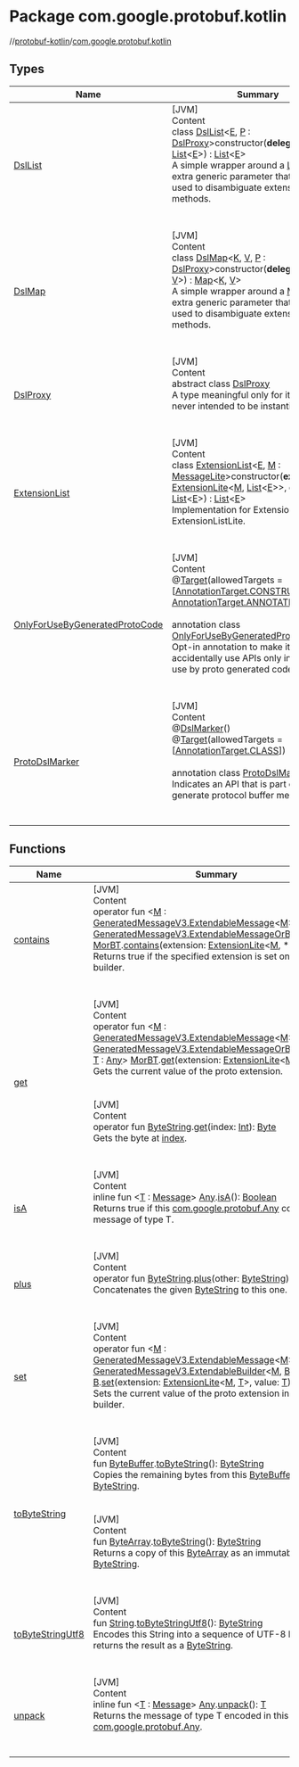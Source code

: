 # Package com.google.protobuf.kotlin

//[protobuf-kotlin](./reference/kotlin/api-docs/)/[com.google.protobuf.kotlin](./reference/kotlin/api-docs/protobuf-kotlin/com.google.protobuf.kotlin/)

## Types

Name                                                                                                                                                                              | Summary
--------------------------------------------------------------------------------------------------------------------------------------------------------------------------------- | -------
<a name="com.google.protobuf.kotlin/DslList///PointingToDeclaration/"></a>[DslList](-dsl-list/)                                                                           | <a name="com.google.protobuf.kotlin/DslList///PointingToDeclaration/"></a>[JVM] <br>Content <br>class [DslList](-dsl-list/)<[E](-dsl-list/), [P](-dsl-list/) : [DslProxy](-dsl-proxy/)>constructor(**delegate**: [List](https://kotlinlang.org/api/latest/jvm/stdlib/kotlin.collections/-list/index.html)<[E](-dsl-list/)>) : [List](https://kotlinlang.org/api/latest/jvm/stdlib/kotlin.collections/-list/index.html)<[E](-dsl-list/)> <br>A simple wrapper around a [List](https://kotlinlang.org/api/latest/jvm/stdlib/kotlin.collections/-list/index.html) with an extra generic parameter that can be used to disambiguate extension methods. <br><br><br>
<a name="com.google.protobuf.kotlin/DslMap///PointingToDeclaration/"></a>[DslMap](-dsl-map/)                                                                              | <a name="com.google.protobuf.kotlin/DslMap///PointingToDeclaration/"></a>[JVM] <br>Content <br>class [DslMap](-dsl-map/)<[K](-dsl-map/), [V](-dsl-map/), [P](-dsl-map/) : [DslProxy](-dsl-proxy/)>constructor(**delegate**: [Map](https://kotlinlang.org/api/latest/jvm/stdlib/kotlin.collections/-map/index.html)<[K](-dsl-map/), [V](-dsl-map/)>) : [Map](https://kotlinlang.org/api/latest/jvm/stdlib/kotlin.collections/-map/index.html)<[K](-dsl-map/), [V](-dsl-map/)> <br>A simple wrapper around a [Map](https://kotlinlang.org/api/latest/jvm/stdlib/kotlin.collections/-map/index.html) with an extra generic parameter that can be used to disambiguate extension methods. <br><br><br>
<a name="com.google.protobuf.kotlin/DslProxy///PointingToDeclaration/"></a>[DslProxy](-dsl-proxy/)                                                                        | <a name="com.google.protobuf.kotlin/DslProxy///PointingToDeclaration/"></a>[JVM] <br>Content <br>abstract class [DslProxy](-dsl-proxy/) <br>A type meaningful only for its existence, never intended to be instantiated. <br><br><br>
<a name="com.google.protobuf.kotlin/ExtensionList///PointingToDeclaration/"></a>[ExtensionList](-extension-list/)                                                         | <a name="com.google.protobuf.kotlin/ExtensionList///PointingToDeclaration/"></a>[JVM] <br>Content <br>class [ExtensionList](-extension-list/)<[E](-extension-list/), [M](-extension-list/) : [MessageLite](./reference/java/api-docs/com/google/protobuf/MessageLite.html)>constructor(**extension**: [ExtensionLite](./reference/java/api-docs/com/google/protobuf/ExtensionLite.html)<[M](-extension-list/), [List](https://kotlinlang.org/api/latest/jvm/stdlib/kotlin.collections/-list/index.html)<[E](-extension-list/)>>, **delegate**: [List](https://kotlinlang.org/api/latest/jvm/stdlib/kotlin.collections/-list/index.html)<[E](-extension-list/)>) : [List](https://kotlinlang.org/api/latest/jvm/stdlib/kotlin.collections/-list/index.html)<[E](-extension-list/)> <br>Implementation for ExtensionList and ExtensionListLite. <br><br><br>
<a name="com.google.protobuf.kotlin/OnlyForUseByGeneratedProtoCode///PointingToDeclaration/"></a>[OnlyForUseByGeneratedProtoCode](-only-for-use-by-generated-proto-code/) | <a name="com.google.protobuf.kotlin/OnlyForUseByGeneratedProtoCode///PointingToDeclaration/"></a>[JVM] <br>Content <br>@[Target](https://kotlinlang.org/api/latest/jvm/stdlib/kotlin.annotation/-target/index.html)(allowedTargets = [[AnnotationTarget.CONSTRUCTOR](https://kotlinlang.org/api/latest/jvm/stdlib/kotlin.annotation/-annotation-target/-c-o-n-s-t-r-u-c-t-o-r.html#kotlin.annotation.AnnotationTarget.CONSTRUCTOR), [AnnotationTarget.ANNOTATION_CLASS](https://kotlinlang.org/api/latest/jvm/stdlib/kotlin.annotation/-annotation-target/-c-l-a-s-s.html#kotlin.annotation.AnnotationTarget.CLASS)]) <br> <br>annotation class [OnlyForUseByGeneratedProtoCode](-only-for-use-by-generated-proto-code/) <br>Opt-in annotation to make it difficult to accidentally use APIs only intended for use by proto generated code. <br><br><br>
<a name="com.google.protobuf.kotlin/ProtoDslMarker///PointingToDeclaration/"></a>[ProtoDslMarker](-proto-dsl-marker/)                                                     | <a name="com.google.protobuf.kotlin/ProtoDslMarker///PointingToDeclaration/"></a>[JVM] <br>Content <br>@[DslMarker](https://kotlinlang.org/api/latest/jvm/stdlib/kotlin/-dsl-marker/index.html)() <br>@[Target](https://kotlinlang.org/api/latest/jvm/stdlib/kotlin.annotation/-target/index.html)(allowedTargets = [[AnnotationTarget.CLASS](https://kotlinlang.org/api/latest/jvm/stdlib/kotlin.annotation/-annotation-target/-c-l-a-s-s/index.html)]) <br> <br>annotation class [ProtoDslMarker](-proto-dsl-marker/) <br>Indicates an API that is part of a DSL to generate protocol buffer messages. <br><br><br>

## Functions

Name                                                                                                                                                                                                                                                                                                                                                                                                                                 | Summary
------------------------------------------------------------------------------------------------------------------------------------------------------------------------------------------------------------------------------------------------------------------------------------------------------------------------------------------------------------------------------------------------------------------------------------ | -------
<a name="com.google.protobuf.kotlin//contains/TypeParam(bounds=[com.google.protobuf.GeneratedMessageV3.ExtendableMessageOrBuilder[TypeParam(bounds=[com.google.protobuf.GeneratedMessageV3.ExtendableMessage[^^]])]])#com.google.protobuf.ExtensionLite[TypeParam(bounds=[com.google.protobuf.GeneratedMessageV3.ExtendableMessage[^]]),*]/PointingToDeclaration/"></a>[contains](contains)                                       | <a name="com.google.protobuf.kotlin//contains/TypeParam(bounds=[com.google.protobuf.GeneratedMessageV3.ExtendableMessageOrBuilder[TypeParam(bounds=[com.google.protobuf.GeneratedMessageV3.ExtendableMessage[^^]])]])#com.google.protobuf.ExtensionLite[TypeParam(bounds=[com.google.protobuf.GeneratedMessageV3.ExtendableMessage[^]]),*]/PointingToDeclaration/"></a>[JVM] <br>Content <br>operator fun <[M](contains) : [GeneratedMessageV3.ExtendableMessage](https://github.com/protocolbuffers/protobuf/blob/master/java/core/src/main/java/com/google/protobuf/GeneratedMessageV3.java)<[M](contains)>, [MorBT](contains) : [GeneratedMessageV3.ExtendableMessageOrBuilder](https://github.com/protocolbuffers/protobuf/blob/master/java/core/src/main/java/com/google/protobuf/GeneratedMessageV3.java)<[M](contains)>> [MorBT](contains).[contains](contains)(extension: [ExtensionLite](./reference/java/api-docs/com/google/protobuf/ExtensionLite.html)<[M](contains), *>): [Boolean](https://kotlinlang.org/api/latest/jvm/stdlib/kotlin/-boolean/index.html) <br>Returns true if the specified extension is set on this builder. <br><br><br>
<a name="com.google.protobuf.kotlin//get/TypeParam(bounds=[com.google.protobuf.GeneratedMessageV3.ExtendableMessageOrBuilder[TypeParam(bounds=[com.google.protobuf.GeneratedMessageV3.ExtendableMessage[^^]])]])#com.google.protobuf.ExtensionLite[TypeParam(bounds=[com.google.protobuf.GeneratedMessageV3.ExtendableMessage[^]]),TypeParam(bounds=[kotlin.Any])]/PointingToDeclaration/"></a>[get](get)                         | <a name="com.google.protobuf.kotlin//get/TypeParam(bounds=[com.google.protobuf.GeneratedMessageV3.ExtendableMessageOrBuilder[TypeParam(bounds=[com.google.protobuf.GeneratedMessageV3.ExtendableMessage[^^]])]])#com.google.protobuf.ExtensionLite[TypeParam(bounds=[com.google.protobuf.GeneratedMessageV3.ExtendableMessage[^]]),TypeParam(bounds=[kotlin.Any])]/PointingToDeclaration/"></a>[JVM] <br>Content <br>operator fun <[M](get) : [GeneratedMessageV3.ExtendableMessage](https://github.com/protocolbuffers/protobuf/blob/master/java/core/src/main/java/com/google/protobuf/GeneratedMessageV3.java)<[M](get)>, [MorBT](get) : [GeneratedMessageV3.ExtendableMessageOrBuilder](https://github.com/protocolbuffers/protobuf/blob/master/java/core/src/main/java/com/google/protobuf/GeneratedMessageV3.java)<[M](get)>, [T](get) : [Any](https://kotlinlang.org/api/latest/jvm/stdlib/kotlin/-any/index.html)> [MorBT](get).[get](get)(extension: [ExtensionLite](./reference/java/api-docs/com/google/protobuf/ExtensionLite.html)<[M](get), [T](get)>): [T](get) <br>Gets the current value of the proto extension. <br><br><br>[JVM] <br>Content <br>operator fun [ByteString](./reference/java/api-docs/com/google/protobuf/ByteString.html).[get](get)(index: [Int](https://kotlinlang.org/api/latest/jvm/stdlib/kotlin/-int/index.html)): [Byte](https://kotlinlang.org/api/latest/jvm/stdlib/kotlin/-byte/index.html) <br>Gets the byte at [index](get). <br><br><br>
<a name="com.google.protobuf.kotlin//isA/com.google.protobuf.Any#/PointingToDeclaration/"></a>[isA](is-a)                                                                                                                                                                                                                                                                                                                         | <a name="com.google.protobuf.kotlin//isA/com.google.protobuf.Any#/PointingToDeclaration/"></a>[JVM] <br>Content <br>inline fun <[T](is-a) : [Message](./reference/java/api-docs/com/google/protobuf/Message.html)> [Any](./reference/java/api-docs/com/google/protobuf/Any.html).[isA](is-a)(): [Boolean](https://kotlinlang.org/api/latest/jvm/stdlib/kotlin/-boolean/index.html) <br>Returns true if this [com.google.protobuf.Any](./reference/java/api-docs/com/google/protobuf/Any.html) contains a message of type T. <br><br><br>
<a name="com.google.protobuf.kotlin//plus/com.google.protobuf.ByteString#com.google.protobuf.ByteString/PointingToDeclaration/"></a>[plus](plus)                                                                                                                                                                                                                                                                                  | <a name="com.google.protobuf.kotlin//plus/com.google.protobuf.ByteString#com.google.protobuf.ByteString/PointingToDeclaration/"></a>[JVM] <br>Content <br>operator fun [ByteString](./reference/java/api-docs/com/google/protobuf/ByteString.html).[plus](plus)(other: [ByteString](./reference/java/api-docs/com/google/protobuf/ByteString.html)): [ByteString](./reference/java/api-docs/com/google/protobuf/ByteString.html) <br>Concatenates the given [ByteString](./reference/java/api-docs/com/google/protobuf/ByteString.html) to this one. <br><br><br>
<a name="com.google.protobuf.kotlin//set/TypeParam(bounds=[com.google.protobuf.GeneratedMessageV3.ExtendableBuilder[TypeParam(bounds=[com.google.protobuf.GeneratedMessageV3.ExtendableMessage[^^]]),^]])#com.google.protobuf.ExtensionLite[TypeParam(bounds=[com.google.protobuf.GeneratedMessageV3.ExtendableMessage[^]]),TypeParam(bounds=[kotlin.Any])]#TypeParam(bounds=[kotlin.Any])/PointingToDeclaration/"></a>[set](set) | <a name="com.google.protobuf.kotlin//set/TypeParam(bounds=[com.google.protobuf.GeneratedMessageV3.ExtendableBuilder[TypeParam(bounds=[com.google.protobuf.GeneratedMessageV3.ExtendableMessage[^^]]),^]])#com.google.protobuf.ExtensionLite[TypeParam(bounds=[com.google.protobuf.GeneratedMessageV3.ExtendableMessage[^]]),TypeParam(bounds=[kotlin.Any])]#TypeParam(bounds=[kotlin.Any])/PointingToDeclaration/"></a>[JVM] <br>Content <br>operator fun <[M](set) : [GeneratedMessageV3.ExtendableMessage](https://github.com/protocolbuffers/protobuf/blob/master/java/core/src/main/java/com/google/protobuf/GeneratedMessageV3.java)<[M](set)>, [B](set) : [GeneratedMessageV3.ExtendableBuilder](./reference/java/api-docs/com/google/protobuf/GeneratedMessageV3.ExtendableBuilder.html)<[M](set), [B](set)>, [T](set) : [Any](https://kotlinlang.org/api/latest/jvm/stdlib/kotlin/-any/index.html)> [B](set).[set](set)(extension: [ExtensionLite](./reference/java/api-docs/com/google/protobuf/ExtensionLite.html)<[M](set), [T](set)>, value: [T](set)) <br>Sets the current value of the proto extension in this builder. <br><br><br>
<a name="com.google.protobuf.kotlin//toByteString/java.nio.ByteBuffer#/PointingToDeclaration/"></a>[toByteString](to-byte-string)                                                                                                                                                                                                                                                                                                 | <a name="com.google.protobuf.kotlin//toByteString/java.nio.ByteBuffer#/PointingToDeclaration/"></a>[JVM] <br>Content <br>fun [ByteBuffer](https://docs.oracle.com/javase/8/docs/api/java/nio/ByteBuffer.html).[toByteString](to-byte-string)(): [ByteString](./reference/java/api-docs/com/google/protobuf/ByteString.html) <br>Copies the remaining bytes from this [ByteBuffer](https://docs.oracle.com/javase/8/docs/api/java/nio/ByteBuffer.html) to a [ByteString](./reference/java/api-docs/com/google/protobuf/ByteString.html). <br><br><br>[JVM] <br>Content <br>fun [ByteArray](https://kotlinlang.org/api/latest/jvm/stdlib/kotlin/-byte-array/index.html).[toByteString](to-byte-string)(): [ByteString](./reference/java/api-docs/com/google/protobuf/ByteString.html) <br>Returns a copy of this [ByteArray](https://kotlinlang.org/api/latest/jvm/stdlib/kotlin/-byte-array/index.html) as an immutable [ByteString](./reference/java/api-docs/com/google/protobuf/ByteString.html). <br><br><br>
<a name="com.google.protobuf.kotlin//toByteStringUtf8/kotlin.String#/PointingToDeclaration/"></a>[toByteStringUtf8](to-byte-string-utf8)                                                                                                                                                                                                                                                                                          | <a name="com.google.protobuf.kotlin//toByteStringUtf8/kotlin.String#/PointingToDeclaration/"></a>[JVM] <br>Content <br>fun [String](https://kotlinlang.org/api/latest/jvm/stdlib/kotlin/-string/index.html).[toByteStringUtf8](to-byte-string-utf8)(): [ByteString](./reference/java/api-docs/com/google/protobuf/ByteString.html) <br>Encodes this String into a sequence of UTF-8 bytes and returns the result as a [ByteString](./reference/java/api-docs/com/google/protobuf/ByteString.html). <br><br><br>
<a name="com.google.protobuf.kotlin//unpack/com.google.protobuf.Any#/PointingToDeclaration/"></a>[unpack](unpack)                                                                                                                                                                                                                                                                                                                 | <a name="com.google.protobuf.kotlin//unpack/com.google.protobuf.Any#/PointingToDeclaration/"></a>[JVM] <br>Content <br>inline fun <[T](unpack) : [Message](./reference/java/api-docs/com/google/protobuf/Message.html)> [Any](./reference/java/api-docs/com/google/protobuf/Any.html).[unpack](unpack)(): [T](unpack) <br>Returns the message of type T encoded in this [com.google.protobuf.Any](./reference/java/api-docs/com/google/protobuf/Any.html). <br><br><br>
